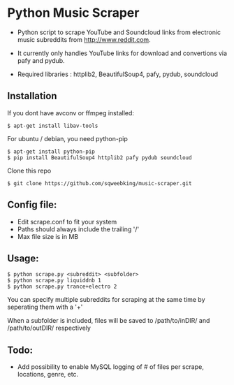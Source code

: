 Python Music Scraper
======

* Python script to scrape YouTube and Soundcloud links from electronic music subreddits from http://www.reddit.com.

* It currently only handles YouTube links for download and convertions via pafy and pydub.

* Required libraries :  httplib2, BeautifulSoup4, pafy, pydub, soundcloud


## Installation

If you dont have avconv or ffmpeg installed:

    $ apt-get install libav-tools

For ubuntu / debian, you need python-pip

    $ apt-get install python-pip
    $ pip install BeautifulSoup4 httplib2 pafy pydub soundcloud

Clone this repo

    $ git clone https://github.com/sqweebking/music-scraper.git

    


## Config file:

* Edit scrape.conf to fit your system
* Paths should always include the trailing '/'
* Max file size is in MB

## Usage:

    $ python scrape.py <subreddit> <subfolder>
    $ python scrape.py liquiddnb 1
    $ python scrape.py trance+electro 2
    
You can specify multiple subreddits for scraping at the same time by seperating them with a '+'

When a subfolder is included, files will be saved to /path/to/inDIR/<subfolder> and /path/to/outDIR/<subfolder> respectively    

## Todo: 

* Add possibility to enable MySQL logging of # of files per scrape, locations, genre, etc.

